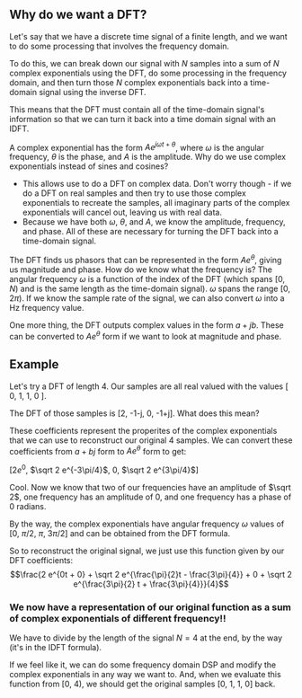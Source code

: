 ## Why do we want a DFT?
Let's say that we have a discrete time signal of a finite length, and we want to do some processing that involves the frequency domain.

To do this, we can break down our signal with $N$ samples into a sum of $N$ complex exponentials using the DFT, do some processing in the frequency domain, and then turn those $N$ complex exponentials back into a time-domain signal using the inverse DFT. 

This means that the DFT must contain all of the time-domain signal's information so that we can turn it back into a time domain signal with an IDFT.

A complex exponential has the form $Ae^{j\omega t + \theta}$, where $\omega$ is the angular frequency, $\theta$ is the phase, and $A$ is the amplitude. Why do we use complex exponentials instead of sines and cosines?
* This allows use to do a DFT on complex data. Don't worry though - if we do a DFT on real samples and then try to use those complex exponentials to recreate the samples, all imaginary parts of the complex exponentials will cancel out, leaving us with real data.
* Because we have both $\omega$, $\theta$, and $A$, we know the amplitude, frequency, and phase. All of these are necessary for turning the DFT back into a time-domain signal.

The DFT finds us phasors that can be represented in the form $A e^{\theta}$, giving us magnitude and phase. How do we know what the frequency is? The angular frequency $\omega$ is a function of the index of the DFT (which spans $[0, N)$ and is the same length as the time-domain signal). $\omega$ spans the range $[0, 2\pi)$. If we know the sample rate of the signal, we can also convert $\omega$ into a Hz frequency value.

One more thing, the DFT outputs complex values in the form $a + jb$. These can be converted to $A e^{\theta}$ form if we want to look at magnitude and phase.

## Example
Let's try a DFT of length 4. Our samples are all real valued with the values [ 0, 1, 1, 0 ].

The DFT of those samples is [2,  -1-j,  0, -1+j]. What does this mean?

These coefficients represent the properites of the complex exponentials that we can use to reconstruct our original 4 samples. We can convert these coefficients from $a+bj$ form to $A e^\theta$ form to get:

[$2 e^{0}$, $\sqrt 2 e^{-3\pi/4}$,  0, $\sqrt 2 e^{3\pi/4}$]

Cool. Now we know that two of our frequencies have an amplitude of $\sqrt 2$, one frequency has an amplitude of 0, and one frequency has a phase of $0$ radians.

By the way, the complex exponentials have angular frequency $\omega$ values of [$0$, $\pi/2$, $\pi$, $3\pi/2$] and can be obtained from the DFT formula. 

So to reconstruct the original signal, we just use this function given by our DFT coefficients:
$$\frac{2 e^{0t + 0} + \sqrt 2 e^{\frac{\pi}{2}t - \frac{3\pi}{4}} +  0 + \sqrt 2 e^{\frac{3\pi}{2} t + \frac{3\pi}{4}}}{4}$$

### **We now have a representation of our original function as a sum of complex exponentials of different frequency!!**

We have to divide by the length of the signal $N=4$ at the end, by the way (it's in the IDFT formula). 

If we feel like it, we can do some frequency domain DSP and modify the complex exponentials in any way we want to. And, when we evaluate this function from [0, 4), we should get the original samples [0, 1, 1, 0] back.

